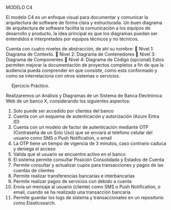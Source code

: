 MODELO C4

El modelo C4 es un enfoque visual para documentar y comunicar la arquitectura de software de forma clara y estructurada. 
Un buen diagrama de arquitectura de software facilita la comunicación a los equipos de desarrollo y producto, la idea principal es que los diagramas puedan ser entendidos e interpretados por equipos técnicos y no técnicos.

Cuenta con cuatro niveles de abstracción, de ahí su nombre:
	Nivel 1: Diagrama de Contexto. 
	Nivel 2: Diagrama de Contenedores
	Nivel 3: Diagrama de Componentes
	Nivel 4: Diagrama de Código (opcional)
Estos permiten mejorar la documentación de proyectos completos a fin de que la audiencia pueda comprender en que consiste, como esta conformado y como se interrelaciona con otros sistemas o servicios.

 
Ejercicio Práctico.

Realizaremos un Análisis y Diagramas de un Sistema de Banca Electrónica Web de un banco X, considerando los siguientes aspectos:
1.	Solo puede ser accedido por clientes del banco
2.	Cuenta con un esquema de autenticación y autorización (Azure Entra ID)
3.	Cuenta con un modelo de factor de autenticación mediante OTP (Contraseña de un Solo Uso) que se enviará al teléfono celular del usuario como SMS o Push Notification, o email
4.	La OTP tiene un tiempo de vigencia de 3 minutos, caso contrario caduca y deniega el acceso
5.	Valida que el usuario se encuentre activo en el banco
6.	El sistema permite consultar Posición Consolidada y Estados de Cuenta
7.	Permite consultar y actualizar cupos para transacciones y pagos de las cuentas de clientes
8.	Permite realizar transferencias bancarias e interbancarias
9.	Permite realizar pagos de servicios con debido a cuenta
10.	Envía un mensaje al usuario (cliente) como SMS o Push Notification, o email, cuando se ha realizado una transacción bancaria
11.	Permite guardar los logs de sistema y transaccionales en un repositorio como Elasticsearch.
